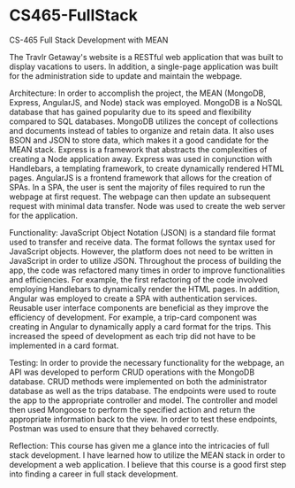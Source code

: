 # CS465-FullStack
CS-465 Full Stack Development with MEAN

The Travlr Getaway's website is a RESTful web application that was built to display vacations to users. In addition, a single-page application was built for the administration side to update and maintain the webpage.

Architecture:
In order to accomplish the project, the MEAN (MongoDB, Express, AngularJS, and Node) stack was employed. MongoDB is a NoSQL database that has gained popularity due to its speed and flexibility compared to SQL databases. MongoDB utilizes the concept of collections and documents instead of tables to organize and retain data. It also uses BSON and JSON to store data, which makes it a good candidate for the MEAN stack. Express is a framework that abstracts the complexities of creating a Node application away. Express was used in conjunction with Handlebars, a templating framework, to create dynamically rendered HTML pages. AngularJS is a frontend framework that allows for the creation of SPAs. In a SPA, the user is sent the majority of files required to run the webpage at first request. The webpage can then update an subsequent request with minimal data transfer. Node was used to create the web server for the application. 

Functionality:
JavaScript Object Notation (JSON) is a standard file format used to transfer and receive data. The format follows the syntax used for JavaScript objects. However, the platform does not need to be written in JavaScript in order to utilize JSON. Throughout the process of building the app, the code was refactored many times in order to improve functionalities and efficiencies. For example, the first refactoring of the code involved employing Handlebars to dynamically render the HTML pages. In addition, Angular was employed to create a SPA with authentication services. Reusable user interface components are beneficial as they improve the efficiency of development. For example, a trip-card component was creating in Angular to dynamically apply a card format for the trips. This increased the speed of development as each trip did not have to be implemented in a card format. 

Testing:
In order to provide the necessary functionality for the webpage, an API was developed to perform CRUD operations with the MongoDB database. CRUD methods were implemented on both the administrator database as well as the trips database. The endpoints were used to route the app to the appropriate controller and model. The controller and model then used Mongoose to perform the specified action and return the appropriate information back to the view. In order to test these endpoints, Postman was used to ensure that they behaved correctly. 

Reflection:
This course has given me a glance into the intricacies of full stack development. I have learned how to utilize the MEAN stack in order to development a web application. I believe that this course is a good first step into finding a career in full stack development. 


